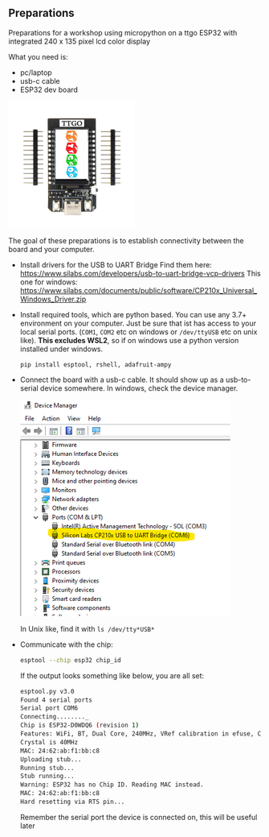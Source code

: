 

## Preparations

Preparations for a workshop using micropython on a ttgo ESP32 with integrated 240 x 135 pixel lcd color display

What you need is:
 - pc/laptop
 - usb-c cable
 - ESP32 dev board

<img src="board.jpg" alt="ESP32" title="ESP32 with display" width="50%" height="50%" />

The goal of these preparations is to establish connectivity between the board and your computer.

 - Install drivers for the USB to UART Bridge
   Find them here: https://www.silabs.com/developers/usb-to-uart-bridge-vcp-drivers
   This one for windows: https://www.silabs.com/documents/public/software/CP210x_Universal_Windows_Driver.zip

 - Install required tools, which are python based. You can use any 3.7+ environment on your computer. Just be sure that ist has access to your local serial ports. (`COM1`,  `COM2` etc on windows or `/dev/ttyUSB` etc on unix like). **This excludes WSL2**, so if on windows use a python version installed under windows.

    ```
    pip install esptool, rshell, adafruit-ampy
    ```

 - Connect the board with a usb-c cable. It should show up as a usb-to-serial device somewhere. In windows,   check the device manager. 

   ![asd](device-manager.png) 
 
   In Unix like, find it with  `ls /dev/tty*USB*`


 - Communicate with the chip:
   ```sh
   esptool --chip esp32 chip_id
   ```

   If the output looks something like below, you are all set:  
    
   ``` sh
   esptool.py v3.0
   Found 4 serial ports
   Serial port COM6
   Connecting........_
   Chip is ESP32-D0WDQ6 (revision 1)
   Features: WiFi, BT, Dual Core, 240MHz, VRef calibration in efuse, Coding Scheme None
   Crystal is 40MHz
   MAC: 24:62:ab:f1:bb:c8
   Uploading stub...
   Running stub...
   Stub running...
   Warning: ESP32 has no Chip ID. Reading MAC instead.
   MAC: 24:62:ab:f1:bb:c8
   Hard resetting via RTS pin...
   ```

   Remember the serial port the device is connected on, this will be useful later